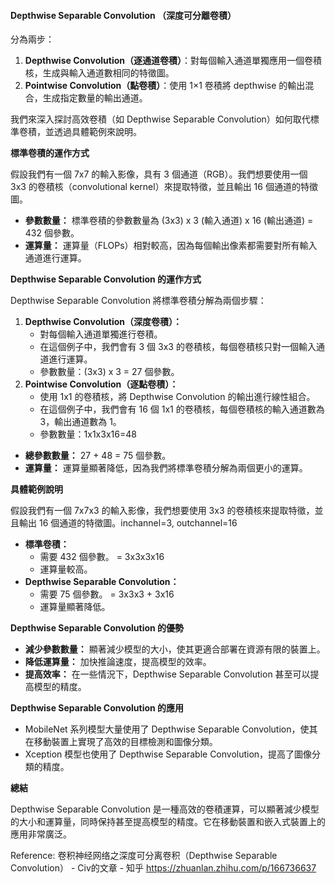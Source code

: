 
#### Depthwise Separable Convolution （深度可分離卷積）

  分為兩步：
1. **Depthwise Convolution（逐通道卷積）**：對每個輸入通道單獨應用一個卷積核，生成與輸入通道數相同的特徵圖。
2. **Pointwise Convolution（點卷積）**：使用 1×1 卷積將 depthwise 的輸出混合，生成指定數量的輸出通道。


我們來深入探討高效卷積（如 Depthwise Separable Convolution）如何取代標準卷積，並透過具體範例來說明。

**標準卷積的運作方式**

假設我們有一個 7x7 的輸入影像，具有 3 個通道（RGB）。我們想要使用一個 3x3 的卷積核（convolutional kernel）來提取特徵，並且輸出 16 個通道的特徵圖。

- **參數數量：** 標準卷積的參數數量為 (3x3) x 3 (輸入通道) x 16 (輸出通道) = 432 個參數。
- **運算量：** 運算量（FLOPs）相對較高，因為每個輸出像素都需要對所有輸入通道進行運算。

**Depthwise Separable Convolution 的運作方式**

Depthwise Separable Convolution 將標準卷積分解為兩個步驟：

1. **Depthwise Convolution（深度卷積）：**
    - 對每個輸入通道單獨進行卷積。
    - 在這個例子中，我們會有 3 個 3x3 的卷積核，每個卷積核只對一個輸入通道進行運算。
    - 參數數量：(3x3) x 3 = 27 個參數。
2. **Pointwise Convolution（逐點卷積）：**
    - 使用 1x1 的卷積核，將 Depthwise Convolution 的輸出進行線性組合。
    - 在這個例子中，我們會有 16 個 1x1 的卷積核，每個卷積核的輸入通道數為 3，輸出通道數為 1。
    - 參數數量：1x1x3x16=48

- **總參數數量：** 27 + 48 = 75 個參數。
- **運算量：** 運算量顯著降低，因為我們將標準卷積分解為兩個更小的運算。

**具體範例說明**

假設我們有一個 7x7x3 的輸入影像，我們想要使用 3x3 的卷積核來提取特徵，並且輸出 16 個通道的特徵圖。inchannel=3, outchannel=16

- **標準卷積：**
    - 需要 432 個參數。 = 3x3x3x16
    - 運算量較高。
- **Depthwise Separable Convolution：**
    - 需要 75 個參數。 = 3x3x3 + 3x16
    - 運算量顯著降低。

**Depthwise Separable Convolution 的優勢**

- **減少參數數量：** 顯著減少模型的大小，使其更適合部署在資源有限的裝置上。
- **降低運算量：** 加快推論速度，提高模型的效率。
- **提高效率：** 在一些情況下，Depthwise Separable Convolution 甚至可以提高模型的精度。

**Depthwise Separable Convolution 的應用**

- MobileNet 系列模型大量使用了 Depthwise Separable Convolution，使其在移動裝置上實現了高效的目標檢測和圖像分類。
- Xception 模型也使用了 Depthwise Separable Convolution，提高了圖像分類的精度。

**總結**

Depthwise Separable Convolution 是一種高效的卷積運算，可以顯著減少模型的大小和運算量，同時保持甚至提高模型的精度。它在移動裝置和嵌入式裝置上的應用非常廣泛。




Reference:
卷积神经网络之深度可分离卷积（Depthwise Separable Convolution） - Civ的文章 - 知乎
https://zhuanlan.zhihu.com/p/166736637